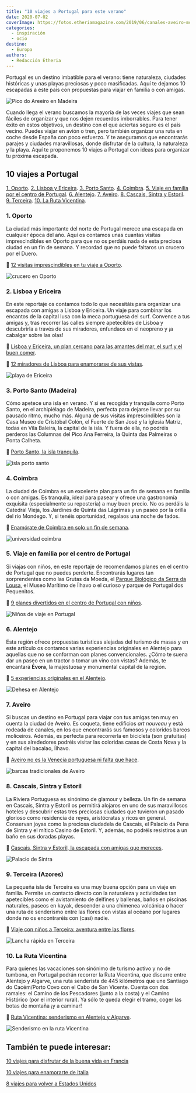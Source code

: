 ```yaml
---
title: "10 viajes a Portugal para este verano"
date: 2020-07-02
coverImage: https://fotos.etheriamagazine.com/2019/06/canales-aveiro-moliceiro.jpg
categories: 
  - inspiración
  - ocio
destino: 
  - Europa
authors: 
  - Redacción Etheria
---
```


Portugal es un destino imbatible para el verano: tiene naturaleza, ciudades históricas y unas playas preciosas y poco masificadas. Aquí te dejamos 10 escapadas a este país con propuestas para viajar en familia o con amigas.

![Pico do Areeiro en Madeira](https://fotos.etheriamagazine.com/2019/04/madeira-Pico-do-Areeiro.jpg "Pico do Areeiro. © O.T. Madeira")

Cuando llega el verano buscamos la mayoría de las veces viajes que sean fáciles de 
organizar y que nos dejen recuerdos imborrables. Para tener éxito en estos objetivos, un 
destino con el que aciertas seguro es el país vecino. Puedes viajar en avión o tren, 
pero también organizar una ruta en coche desde España con poco esfuerzo. Y te aseguramos 
que encontrarás parajes y ciudades maravillosas, donde disfrutar de la cultura, la 
naturaleza y la playa. Aquí te proponemos 10 viajes a Portugal con ideas para organizar 
tu próxima escapada. 

## 10 viajes a Portugal

[1\. Oporto](#Oporto). [2\. Lisboa y Ericeira](#Lisboa-Ericeira). [3\. Porto 
Santo](#Porto-Santo). [4\. Coimbra](#Coimbra). [5\. Viaje en familia por el centro de 
Portugal](#Centro-Portugal). [6\. Alentejo](#Alentejo). [7\. Aveiro](#Aveiro). [8\. 
Cascais, Sintra y Estoril](#Cascais-Sintra). [9\. Terceira](#Terceira). [10\. La Ruta 
Vicentina](#Ruta-Vicentina). 

### 1\. Oporto

La ciudad más importante del norte de Portugal merece una escapada en cualquier época 
del año. Aquí os contamos unas cuantas visitas imprescindibles en Oporto para que no os 
perdáis nada de esta preciosa ciudad en un fin de semana. Y recordad que no puede 
faltaros un crucero por el Duero. 

📍 [12 visitas imprescindibles en tu viaje a 
Oporto](https://etheriamagazine.com/2020/05/01/viajar-sola-amigas-a-oporto-12-visitas-imprescindibles/). 

![crucero en Oporto](https://fotos.etheriamagazine.com/2020/04/vistas-oporto-puente-uis-I.jpg "La Ribeira y barcos que recorren el río Duero. © Etheria Magazine")

### 2\. Lisboa y Ericeira

En este reportaje os contamos todo lo que necesitáis para organizar una escapada con 
amigas a Lisboa y Ericeira. Un viaje para combinar los encantos de la capital lusa con 
la meca portuguesa del surf. Convence a tus amigas y, tras recorrer las calles siempre 
apetecibles de Lisboa y descubrirla a través de sus miradores, enfundaos en el neopreno 
y ¡a cabalgar sobre las olas! 

📍 [Lisboa y Ericeira, un plan cercano para las amantes del mar, el surf y el buen 
comer](https://etheriamagazine.com/2020/03/24/escapada-con-amigas-a-lisboa-y-ericeira-portugal-surf/). 

📍 [12 miradores de Lisboa para enamorarse de sus 
vistas](https://etheriamagazine.com/2018/10/30/12-miradores-para-exprimir-lisboa/). 

![playa de Ericeira](https://fotos.etheriamagazine.com/2020/03/Ericeira-costa.jpg "Acantilados de Ericeira. © Christian Holzinger")

### 3\. Porto Santo (Madeira)

Cómo apetece una isla en verano. Y si es recogida y tranquila como Porto Santo, en el 
archipiélago de Madeira, perfecta para dejarse llevar por su pausado ritmo, mucho más. 
Alguna de sus visitas imprescindibles son la Casa Museo de Cristóbal Colón, el Fuerte de 
San José y la iglesia Matriz, todas en Vila Baleira, la capital de la isla. Y fuera de 
ella, no podréis perderos las Columnas del Pico Ana Ferreira, la Quinta das Palmeiras o 
Ponta Calheta. 

📍 [Porto Santo, la isla 
tranquila](https://etheriamagazine.com/2019/02/05/que-ver-porto-santo-madeira/). 

![isla porto santo](https://fotos.etheriamagazine.com/2019/02/Porto-Santo-mirador.jpg "Mirador de Portela, las mejores vistas de Porto Santo.")

### 4\. Coimbra

La ciudad de Coimbra es un excelente plan para un fin de semana en familia o con amigas. 
Es tranquila, ideal para pasear y ofrece una gastronomía exquisita (especialmente su 
repostería) a muy buen precio. No os perdáis la Catedral Vieja, los Jardines de Quinta 
das Lágrimas y un paseo por la orilla del río Mondego. Y, si tenéis oportunidad, 
regalaos una noche de fados. 

📍 [Enamórate de Coimbra en solo un fin de 
semana](https://etheriamagazine.com/2020/01/31/viaje-con-amigas-que-ver-en-coimbra/). 

![universidad coimbra](https://fotos.etheriamagazine.com/2020/01/universidad-coimbra.jpg "Escaleras de la Universidad, photocall de los estudiantes. © P.G.")

### 5\. Viaje en familia por el centro de Portugal

Si viajas con niños, en este reportaje de recomendamos planes en el centro de Portugal 
que no puedes perderte. Encontrarás lugares tan sorprendentes como las Grutas da Moeda, 
el [Parque Biológico da Serra da Lousa](https://parquebiologicoserralousa.pt/), el Museo 
Marítimo de Ílhavo o el curioso y parque de Portugal dos Pequenitos. 

📍 [9 planes divertidos en el centro de Portugal con 
niños](https://etheriamagazine.com/2019/06/28/planes-divertidos-viajes-familia-portugal/). 

![Niños de viaje en Portugal](https://fotos.etheriamagazine.com/2019/06/parque-aventura-figueira-da-foz-portugal.jpg "Parque de Aventura de Figueira da Foz. ©PG")

### 6\. Alentejo

Esta región ofrece propuestas turísticas alejadas del turismo de masas y en este 
artículo os contamos varias experiencias originales en Alentejo para aquellas que no se 
conforman con planes convencionales. ¿Cómo te suena dar un paseo en un tractor o tomar 
un vino con vistas? Además, te encantará **Évora**, la majestuosa y monumental capital 
de la región. 

📍 [5 experiencias originales en el 
Alentejo](https://etheriamagazine.com/2018/11/08/5-experiencias-con-amigas-en-el-alentejo/). 

![Dehesa en Alentejo](https://fotos.etheriamagazine.com/2018/11/Paseo-tractor-alentejo.jpg "Paseo en remolque en Herdade Passanha (Alentejo). ©P.G.")

### 7\. Aveiro

Si buscas un destino en Portugal para viajar con tus amigas ten muy en cuenta la ciudad 
de Aveiro. Es coqueta, tiene edificios _art nouveau_ y está rodeada de canales, en los 
que encontrarás sus famosos y coloridos barcos moliceiros. Además, es perfecta para 
recorrerla en bicicleta (son gratuitas) y en sus alrededores podréis visitar las 
coloridas casas de Costa Nova y la capital del bacalao, Ílhavo. 

📍 [Aveiro no es la Venecia portuguesa ni falta que 
hace](https://etheriamagazine.com/2018/09/11/viaje-con-amigas-aveiro-portugal/). 

![barcas tradicionales de Aveiro](https://fotos.etheriamagazine.com/2019/06/canales-aveiro-moliceiro.jpg "Moliceiros en los canales de Aveiro. ©PG")

### 8\. Cascais, Sintra y Estoril

La Riviera Portuguesa es sinónimo de glamour y belleza. Un fin de semana en Cascais, 
Sintra y Estoril os permitirá alojaros en uno de sus maravillosos hoteles y descubrir 
estas tres preciosas ciudades que tuvieron un pasado glorioso como residencia de reyes, 
aristócratas y ricos en general. Conservan joyas como la preciosa ciudadela de Cascais, 
el Palacio da Pena de Sintra y el mítico Casino de Estoril. Y, además, no podréis 
resistiros a un baño en sus doradas playas. 

📍 [Cascais, Sintra y Estoril, la escapada con amigas que 
mereces](https://etheriamagazine.com/2018/07/31/48-horas-en-cascais-sintra-y-estoril/). 

![Palacio de Sintra](https://fotos.etheriamagazine.com/2018/07/Palacio-da-Pena-Sintra-Turismo-Cascais.jpg "Palacio da Pena (Sintra).")

### 9\. Terceira (Azores)

La pequeña isla de Terceira es una muy buena opción para un viaje en familia. Permite un 
contacto directo con la naturaleza y actividades tan apetecibles como el avistamiento de 
delfines y ballenas, baños en piscinas naturales, paseos en kayak, descender a una 
chimenea volcánica o hacer una ruta de senderismo entre las flores con vistas al océano 
por lugares donde no os encontraréis con (casi) nadie. 

📍 [Viaje con niños a Terceira: aventura entre las 
flores](https://etheriamagazine.com/2018/06/20/terceira-en-familia/). 

![Lancha rápida en Terceira](https://fotos.etheriamagazine.com/2018/05/Terceira-AVISTAMIENTO-CETACEOS-4.jpg "Avistamiento de cetáceos en Terceira (Azores). © SG")

### 10\. La Ruta Vicentina

Para quienes las vacaciones son sinónimo de turismo activo y no de tumbona, en Portugal 
podrán recorrer la Ruta Vicentina, que discurre entre Alentejo y Algarve, una ruta 
senderista de 445 kilómetros que une Santiago do Cacém/Porto Covo con el Cabo de San 
Vicente. Cuenta con dos ramales: el Camino de los Pescadores (junto a la costa) y el 
Camino Histórico (por el interior rural). Ya sólo te queda elegir el tramo, coger las 
botas de montaña ¡y a caminar! 

📍 [Ruta Vicentina: senderismo en Alentejo y 
Algarve](https://etheriamagazine.com/2018/07/25/ruta-vicentina-en-alentejo-y-algarve-mujeres-aventura-portugal/). 

![Senderismo en la ruta Vicentina](https://fotos.etheriamagazine.com/2018/07/Ruta-vicentina-viajes-de-aventura-mujeres.jpg "Caminata en la Ruta Vicentina (Portugal).")

## También te puede interesar:

[10 viajes para disfrutar de la buena vida en 
Francia](https://etheriamagazine.com/2020/09/02/mejores-destinos-para-viajar-en-francia/) 

[10 viajes para enamorarte de 
Italia](https://etheriamagazine.com/2020/08/03/10-grandes-viajes-a-italia/) 

[8 viajes para volver a Estados 
Unidos](https://etheriamagazine.com/2021/11/03/viajes-a-estados-unidos/)
